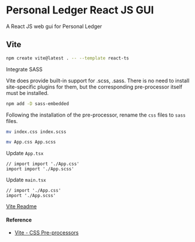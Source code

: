# Personal Ledger React JS GUI

A React JS web gui for Personal Ledger

## Vite

```bash
npm create vite@latest . -- --template react-ts
```

Integrate SASS

Vite does provide built-in support for .scss, .sass. There is no need to install site-specific plugins for them, but the corresponding pre-processor itself must be installed.

```bash
npm add -D sass-embedded 
```

Following the installation of the pre-processor, rename the `css` files to `sass` files.

```bash
mv index.css index.scss
```

```bash
mv App.css App.scss
```

Update `App.tsx`

```tsx
// import import './App.css'
import import './App.scss'
```

Update `main.tsx`

```tsx
// import './App.css'
import './App.scss'
```

[Vite Readme](VITE_README.md)


#### Reference

- [Vite - CSS Pre-processors](https://vite.dev/guide/features.html#css-pre-processors)